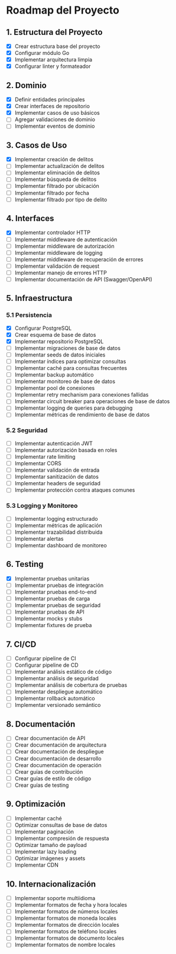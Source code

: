 # Roadmap del Proyecto

## 1. Estructura del Proyecto
- [x] Crear estructura base del proyecto
- [x] Configurar módulo Go
- [x] Implementar arquitectura limpia
- [x] Configurar linter y formateador

## 2. Dominio
- [x] Definir entidades principales
- [x] Crear interfaces de repositorio
- [x] Implementar casos de uso básicos
- [ ] Agregar validaciones de dominio
- [ ] Implementar eventos de dominio

## 3. Casos de Uso
- [x] Implementar creación de delitos
- [ ] Implementar actualización de delitos
- [ ] Implementar eliminación de delitos
- [ ] Implementar búsqueda de delitos
- [ ] Implementar filtrado por ubicación
- [ ] Implementar filtrado por fecha
- [ ] Implementar filtrado por tipo de delito

## 4. Interfaces
- [x] Implementar controlador HTTP
- [ ] Implementar middleware de autenticación
- [ ] Implementar middleware de autorización
- [ ] Implementar middleware de logging
- [ ] Implementar middleware de recuperación de errores
- [ ] Implementar validación de request
- [ ] Implementar manejo de errores HTTP
- [ ] Implementar documentación de API (Swagger/OpenAPI)

## 5. Infraestructura
### 5.1 Persistencia
- [x] Configurar PostgreSQL
- [x] Crear esquema de base de datos
- [x] Implementar repositorio PostgreSQL
- [ ] Implementar migraciones de base de datos
- [ ] Implementar seeds de datos iniciales
- [ ] Implementar índices para optimizar consultas
- [ ] Implementar caché para consultas frecuentes
- [ ] Implementar backup automático
- [ ] Implementar monitoreo de base de datos
- [ ] Implementar pool de conexiones
- [ ] Implementar retry mechanism para conexiones fallidas
- [ ] Implementar circuit breaker para operaciones de base de datos
- [ ] Implementar logging de queries para debugging
- [ ] Implementar métricas de rendimiento de base de datos

### 5.2 Seguridad
- [ ] Implementar autenticación JWT
- [ ] Implementar autorización basada en roles
- [ ] Implementar rate limiting
- [ ] Implementar CORS
- [ ] Implementar validación de entrada
- [ ] Implementar sanitización de datos
- [ ] Implementar headers de seguridad
- [ ] Implementar protección contra ataques comunes

### 5.3 Logging y Monitoreo
- [ ] Implementar logging estructurado
- [ ] Implementar métricas de aplicación
- [ ] Implementar trazabilidad distribuida
- [ ] Implementar alertas
- [ ] Implementar dashboard de monitoreo

## 6. Testing
- [x] Implementar pruebas unitarias
- [ ] Implementar pruebas de integración
- [ ] Implementar pruebas end-to-end
- [ ] Implementar pruebas de carga
- [ ] Implementar pruebas de seguridad
- [ ] Implementar pruebas de API
- [ ] Implementar mocks y stubs
- [ ] Implementar fixtures de prueba

## 7. CI/CD
- [ ] Configurar pipeline de CI
- [ ] Configurar pipeline de CD
- [ ] Implementar análisis estático de código
- [ ] Implementar análisis de seguridad
- [ ] Implementar análisis de cobertura de pruebas
- [ ] Implementar despliegue automático
- [ ] Implementar rollback automático
- [ ] Implementar versionado semántico

## 8. Documentación
- [ ] Crear documentación de API
- [ ] Crear documentación de arquitectura
- [ ] Crear documentación de despliegue
- [ ] Crear documentación de desarrollo
- [ ] Crear documentación de operación
- [ ] Crear guías de contribución
- [ ] Crear guías de estilo de código
- [ ] Crear guías de testing

## 9. Optimización
- [ ] Implementar caché
- [ ] Optimizar consultas de base de datos
- [ ] Implementar paginación
- [ ] Implementar compresión de respuesta
- [ ] Optimizar tamaño de payload
- [ ] Implementar lazy loading
- [ ] Optimizar imágenes y assets
- [ ] Implementar CDN

## 10. Internacionalización
- [ ] Implementar soporte multiidioma
- [ ] Implementar formatos de fecha y hora locales
- [ ] Implementar formatos de números locales
- [ ] Implementar formatos de moneda locales
- [ ] Implementar formatos de dirección locales
- [ ] Implementar formatos de teléfono locales
- [ ] Implementar formatos de documento locales
- [ ] Implementar formatos de nombre locales 